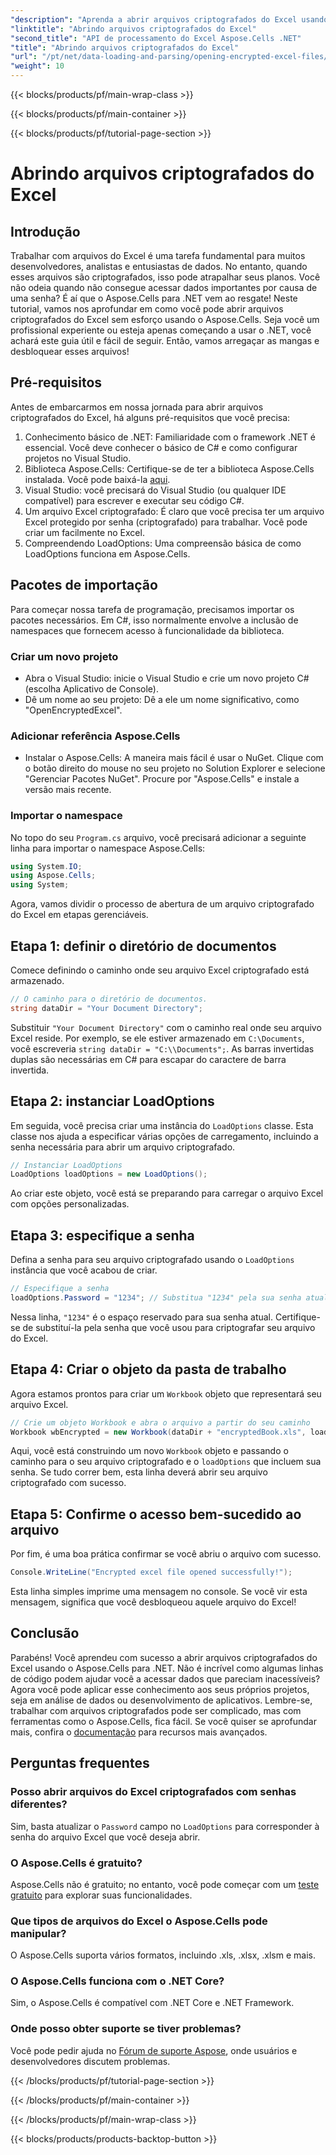 ```yaml
---
"description": "Aprenda a abrir arquivos criptografados do Excel usando o Aspose.Cells para .NET com este guia passo a passo. Desbloqueie seus dados."
"linktitle": "Abrindo arquivos criptografados do Excel"
"second_title": "API de processamento do Excel Aspose.Cells .NET"
"title": "Abrindo arquivos criptografados do Excel"
"url": "/pt/net/data-loading-and-parsing/opening-encrypted-excel-files/"
"weight": 10
---
```


{{< blocks/products/pf/main-wrap-class >}}

{{< blocks/products/pf/main-container >}}

{{< blocks/products/pf/tutorial-page-section >}}

# Abrindo arquivos criptografados do Excel

## Introdução
Trabalhar com arquivos do Excel é uma tarefa fundamental para muitos desenvolvedores, analistas e entusiastas de dados. No entanto, quando esses arquivos são criptografados, isso pode atrapalhar seus planos. Você não odeia quando não consegue acessar dados importantes por causa de uma senha? É aí que o Aspose.Cells para .NET vem ao resgate! Neste tutorial, vamos nos aprofundar em como você pode abrir arquivos criptografados do Excel sem esforço usando o Aspose.Cells. Seja você um profissional experiente ou esteja apenas começando a usar o .NET, você achará este guia útil e fácil de seguir. Então, vamos arregaçar as mangas e desbloquear esses arquivos!
## Pré-requisitos
Antes de embarcarmos em nossa jornada para abrir arquivos criptografados do Excel, há alguns pré-requisitos que você precisa:
1. Conhecimento básico de .NET: Familiaridade com o framework .NET é essencial. Você deve conhecer o básico de C# e como configurar projetos no Visual Studio.
2. Biblioteca Aspose.Cells: Certifique-se de ter a biblioteca Aspose.Cells instalada. Você pode baixá-la [aqui](https://releases.aspose.com/cells/net/).
3. Visual Studio: você precisará do Visual Studio (ou qualquer IDE compatível) para escrever e executar seu código C#.
4. Um arquivo Excel criptografado: É claro que você precisa ter um arquivo Excel protegido por senha (criptografado) para trabalhar. Você pode criar um facilmente no Excel.
5. Compreendendo LoadOptions: Uma compreensão básica de como LoadOptions funciona em Aspose.Cells.
## Pacotes de importação
Para começar nossa tarefa de programação, precisamos importar os pacotes necessários. Em C#, isso normalmente envolve a inclusão de namespaces que fornecem acesso à funcionalidade da biblioteca.
### Criar um novo projeto
- Abra o Visual Studio: inicie o Visual Studio e crie um novo projeto C# (escolha Aplicativo de Console).
- Dê um nome ao seu projeto: Dê a ele um nome significativo, como "OpenEncryptedExcel".
### Adicionar referência Aspose.Cells
- Instalar o Aspose.Cells: A maneira mais fácil é usar o NuGet. Clique com o botão direito do mouse no seu projeto no Solution Explorer e selecione "Gerenciar Pacotes NuGet". Procure por "Aspose.Cells" e instale a versão mais recente.
### Importar o namespace
No topo do seu `Program.cs` arquivo, você precisará adicionar a seguinte linha para importar o namespace Aspose.Cells:
```csharp
using System.IO;
using Aspose.Cells;
using System;
```
Agora, vamos dividir o processo de abertura de um arquivo criptografado do Excel em etapas gerenciáveis. 
## Etapa 1: definir o diretório de documentos
Comece definindo o caminho onde seu arquivo Excel criptografado está armazenado. 
```csharp
// O caminho para o diretório de documentos.
string dataDir = "Your Document Directory";
```
Substituir `"Your Document Directory"` com o caminho real onde seu arquivo Excel reside. Por exemplo, se ele estiver armazenado em `C:\Documents`, você escreveria `string dataDir = "C:\\Documents";`. As barras invertidas duplas são necessárias em C# para escapar do caractere de barra invertida.
## Etapa 2: instanciar LoadOptions
Em seguida, você precisa criar uma instância do `LoadOptions` classe. Esta classe nos ajuda a especificar várias opções de carregamento, incluindo a senha necessária para abrir um arquivo criptografado.
```csharp
// Instanciar LoadOptions
LoadOptions loadOptions = new LoadOptions();
```
Ao criar este objeto, você está se preparando para carregar o arquivo Excel com opções personalizadas.
## Etapa 3: especifique a senha
Defina a senha para seu arquivo criptografado usando o `LoadOptions` instância que você acabou de criar.
```csharp
// Especifique a senha
loadOptions.Password = "1234"; // Substitua "1234" pela sua senha atual
```
Nessa linha, `"1234"` é o espaço reservado para sua senha atual. Certifique-se de substituí-la pela senha que você usou para criptografar seu arquivo do Excel.
## Etapa 4: Criar o objeto da pasta de trabalho
Agora estamos prontos para criar um `Workbook` objeto que representará seu arquivo Excel.
```csharp
// Crie um objeto Workbook e abra o arquivo a partir do seu caminho
Workbook wbEncrypted = new Workbook(dataDir + "encryptedBook.xls", loadOptions);
```
Aqui, você está construindo um novo `Workbook` objeto e passando o caminho para o seu arquivo criptografado e o `loadOptions` que incluem sua senha. Se tudo correr bem, esta linha deverá abrir seu arquivo criptografado com sucesso.
## Etapa 5: Confirme o acesso bem-sucedido ao arquivo
Por fim, é uma boa prática confirmar se você abriu o arquivo com sucesso. 
```csharp
Console.WriteLine("Encrypted excel file opened successfully!");
```
Esta linha simples imprime uma mensagem no console. Se você vir esta mensagem, significa que você desbloqueou aquele arquivo do Excel!
## Conclusão
Parabéns! Você aprendeu com sucesso a abrir arquivos criptografados do Excel usando o Aspose.Cells para .NET. Não é incrível como algumas linhas de código podem ajudar você a acessar dados que pareciam inacessíveis? Agora você pode aplicar esse conhecimento aos seus próprios projetos, seja em análise de dados ou desenvolvimento de aplicativos. 
Lembre-se, trabalhar com arquivos criptografados pode ser complicado, mas com ferramentas como o Aspose.Cells, fica fácil. Se você quiser se aprofundar mais, confira o [documentação](https://reference.aspose.com/cells/net/) para recursos mais avançados.
## Perguntas frequentes
### Posso abrir arquivos do Excel criptografados com senhas diferentes?
Sim, basta atualizar o `Password` campo no `LoadOptions` para corresponder à senha do arquivo Excel que você deseja abrir.
### O Aspose.Cells é gratuito?
Aspose.Cells não é gratuito; no entanto, você pode começar com um [teste gratuito](https://releases.aspose.com/) para explorar suas funcionalidades.
### Que tipos de arquivos do Excel o Aspose.Cells pode manipular?
O Aspose.Cells suporta vários formatos, incluindo .xls, .xlsx, .xlsm e mais.
### O Aspose.Cells funciona com o .NET Core?
Sim, o Aspose.Cells é compatível com .NET Core e .NET Framework.
### Onde posso obter suporte se tiver problemas?
Você pode pedir ajuda no [Fórum de suporte Aspose](https://forum.aspose.com/c/cells/9), onde usuários e desenvolvedores discutem problemas.

{{< /blocks/products/pf/tutorial-page-section >}}

{{< /blocks/products/pf/main-container >}}

{{< /blocks/products/pf/main-wrap-class >}}

{{< blocks/products/products-backtop-button >}}